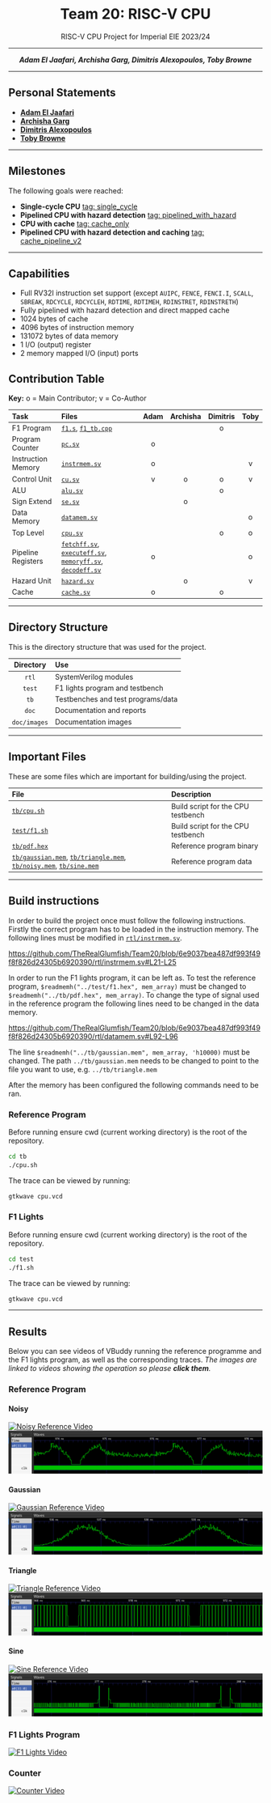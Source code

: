 <center>

# Team 20: RISC-V CPU
RISC-V CPU Project for Imperial EIE 2023/24

---

**_Adam El Jaafari, Archisha Garg, Dimitris Alexopoulos, Toby Browne_**

---

</center>

## Personal Statements

- [**Adam El Jaafari**](doc/Adam%20El%20Jaafari.md)
- [**Archisha Garg**](doc/ArchishaGarg.md)
- [**Dimitris Alexopoulos**](doc/Dimitris%20Alexopoulos.md)
- [**Toby Browne**]()

---

## Milestones
The following goals were reached:

- **Single-cycle CPU** [tag: single_cycle](https://github.com/TheRealGlumfish/Team20/releases/tag/single_cycle)
- **Pipelined CPU with hazard detection** [tag: pipelined_with_hazard](https://github.com/TheRealGlumfish/Team20/releases/tag/pipelined_with_hazard)
- **CPU with cache** [tag: cache_only](https://github.com/TheRealGlumfish/Team20/releases/tag/cache_only)
- **Pipelined CPU with hazard detection and caching** [tag: cache_pipeline_v2](https://github.com/TheRealGlumfish/Team20/releases/tag/cache_pipeline_v2)

---

## Capabilities

- Full RV32I instruction set support (except `AUIPC`, `FENCE`, `FENCI.I`, `SCALL`, `SBREAK`, `RDCYCLE`, `RDCYCLEH`, `RDTIME`, `RDTIMEH`, `RDINSTRET`, `RDINSTRETH`)
- Fully pipelined with hazard detection and direct mapped cache
- 1024 bytes of cache
- 4096 bytes of instruction memory
- 131072 bytes of data memory
- 1 I/O (output) register
- 2 memory mapped I/O (input) ports

## Contribution Table

**Key:** o = Main Contributor; v = Co-Author

Task              | Files                                                                                  | Adam  | Archisha  | Dimitris  | Toby |
:-----------------|:---------------------------------------------------------------------------------------|:-----:|:---------:|:---------:|:----:|
F1 Program        | [`f1.s`](test/f1.s), [`f1_tb.cpp`](test/f1_tb.cpp)                                          |       |           |     o     |      |
Program Counter   | [`pc.sv`](rtl/pc.sv)                                                                     |   o   |           |           |      |
Instruction Memory| [`instrmem.sv`](rtl/instrmem.sv)                                                         |   o   |           |           |   v  |
Control Unit      | [`cu.sv`](rtl/cu.sv)                                                                     |   v   |     o     |     o     |   v  |
ALU               | [`alu.sv`](rtl/alu.sv)                                                                   |       |           |     o     |      |
Sign Extend       | [`se.sv`](rtl/se.sv)                                                                     |       |     o     |           |      |
Data Memory       | [`datamem.sv`](rtl/datamem.sv)                                                           |       |           |           |   o  |
Top Level         | [`cpu.sv`](rtl/cpu.sv)                                                                   |       |           |     o     |   o  |
Pipeline Registers| [`fetchff.sv`](rtl/fetchff.sv), [`executeff.sv`](rtl/executeff.sv), [`memoryff.sv`](rtl/memoryff.sv), [`decodeff.sv`](rtl/decodeff.sv)   |   o   |           |           |  o  |
Hazard Unit       | [`hazard.sv`](rtl/hazard.sv)                                                             |       |     o     |           |   v  |
Cache             | [`cache.sv`](rtl/cache.sv)                                                               |   o   |           |     o     |      |
___

## Directory Structure
This is the directory structure that was used for the project.

Directory    | Use
:-----------:|:------------------------------------------------
`rtl`        | SystemVerilog modules
`test`       | F1 lights program and testbench
`tb`         | Testbenches and test programs/data
`doc`        | Documentation and reports
`doc/images` | Documentation images
___

## Important Files
These are some files which are important for building/using the project.

File                       | Description
:--------------------------|:------------------------------------------------
[`tb/cpu.sh`](tb/cpu.sh)   | Build script for the CPU testbench
[`test/f1.sh`](test/f1.sh) | Build script for the CPU testbench
[`tb/pdf.hex`](tb/pdf.hex) | Reference program binary
[`tb/gaussian.mem`](tb/gaussian.mem), [`tb/triangle.mem`](tb/triangle.mem), [`tb/noisy.mem`](tb/noisy.mem), [`tb/sine.mem`](tb/sine.mem) | Reference program data

---

## Build instructions
In order to build the project once must follow the following instructions.
Firstly the correct program has to be loaded in the instruction memory.
The following lines must be modified in [`rtl/instrmem.sv`](rtl/instrmem.sv).

https://github.com/TheRealGlumfish/Team20/blob/6e9037bea487df993f49f8f826d24305b6920390/rtl/instrmem.sv#L21-L25

In order to run the F1 lights program, it can be left as.
To test the reference program, `$readmemh("../test/f1.hex", mem_array)` must be changed to `$readmemh("../tb/pdf.hex", mem_array)`.
To change the type of signal used in the reference program the following lines need to be changed in the data memory.

https://github.com/TheRealGlumfish/Team20/blob/6e9037bea487df993f49f8f826d24305b6920390/rtl/datamem.sv#L92-L96

The line `$readmemh("../tb/gaussian.mem", mem_array, 'h10000)` must be changed.
The path `../tb/gaussian.mem` needs to be changed to point to the file you want to use, e.g. `../tb/triangle.mem`

After the memory has been configured the following commands need to be ran.

### Reference Program
Before running ensure cwd (current working directory) is the root of the repository.
```bash
cd tb
./cpu.sh
```
The trace can be viewed by running:
```bash
gtkwave cpu.vcd
```

### F1 Lights
Before running ensure cwd (current working directory) is the root of the repository.
```bash
cd test
./f1.sh
```
The trace can be viewed by running:
```bash
gtkwave cpu.vcd
```

---

## Results
Below you can see videos of VBuddy running the reference programme and the F1 lights program, as well as the corresponding traces.
*The images are linked to videos showing the operation so please **click them**.*

### Reference Program

#### Noisy
[![Noisy Reference Video](https://img.youtube.com/vi/Y_nzNr7ADFw/0.jpg)](https://www.youtube.com/watch?v=Y_nzNr7ADFw)
![Noisy Trace](doc/images/noisy_trace.png)

#### Gaussian
[![Gaussian Reference Video](https://img.youtube.com/vi/T2Tk2yOzgiE/0.jpg)](https://www.youtube.com/watch?v=T2Tk2yOzgiE)
![Gaussian Trace](doc/images/gaussian_trace.png)

#### Triangle
[![Triangle Reference Video](https://img.youtube.com/vi/TX_0CC5hTIs/0.jpg)](https://www.youtube.com/watch?v=TX_0CC5hTIs)
![Triangle Trace](doc/images/triangle_trace.png)

#### Sine
[![Sine Reference Video](https://img.youtube.com/vi/tG3ZVr8eeHc/0.jpg)](https://www.youtube.com/watch?v=tG3ZVr8eeHc)
![Sine Trace](doc/images/sine_trace.png)

### F1 Lights Program

[![F1 Lights Video](https://img.youtube.com/vi/nlPqbfTXb-g/0.jpg)](https://www.youtube.com/watch?v=nlPqbfTXb-g)

### Counter

[![Counter Video](https://img.youtube.com/vi/yVlzP7fNkNw/0.jpg)](https://www.youtube.com/watch?v=yVlzP7fNkNw)